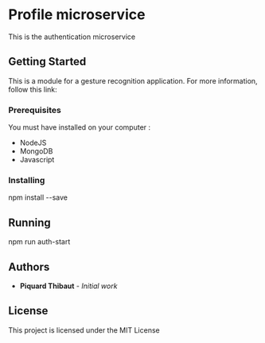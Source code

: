 # Profile microservice

This is the authentication microservice

## Getting Started

This is a module for a gesture recognition application. For more information, follow this link: 

### Prerequisites

You must have installed on your computer : 

- NodeJS
- MongoDB
- Javascript

### Installing

npm install --save

## Running

npm run auth-start

## Authors

* **Piquard Thibaut** - *Initial work*

## License

This project is licensed under the MIT License

